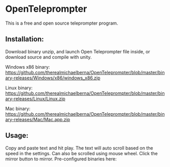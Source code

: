 # OpenTeleprompter
This is a free and open source teleprompter program.

##  Installation:
Download binary unzip, and launch Open Teleprompter file inside, or download source and compile with unity.

Windows x86 binary: https://github.com/therealmichaelberna/OpenTeleprompter/blob/master/binary-releases/Windows/x86/windows_x86.zip

Linux binary: https://github.com/therealmichaelberna/OpenTeleprompter/blob/master/binary-releases/Linux/Linux.zip

Mac binary: https://github.com/therealmichaelberna/OpenTeleprompter/blob/master/binary-releases/Mac/Mac.app.zip

##  Usage:
Copy and paste text and hit play. The text will auto scroll based on the speed in the settings. Can also be scrolled using mouse wheel.
Click the mirror button to mirror.
Pre-configured binaries here:
